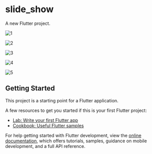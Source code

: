 # slide_show

A new Flutter project.


![1](https://github.com/kalimaty/-Slide-Show-App/assets/105967966/832e7666-9b3e-49b0-a825-6bac8dee4fbb)




![2](https://github.com/kalimaty/-Slide-Show-App/assets/105967966/db0b9efc-012d-4e84-84d0-5d52bc120f4a)






![3](https://github.com/kalimaty/-Slide-Show-App/assets/105967966/0a57a3f7-694f-4035-9f04-a36dd4bf2ee2)




![4](https://github.com/kalimaty/-Slide-Show-App/assets/105967966/2fe6edd5-b0af-4c2c-bcc9-06ce9d860197)




![5](https://github.com/kalimaty/-Slide-Show-App/assets/105967966/688a7511-7103-4b97-8217-2dd0a0161dba)



## Getting Started


This project is a starting point for a Flutter application.

A few resources to get you started if this is your first Flutter project:

- [Lab: Write your first Flutter app](https://docs.flutter.dev/get-started/codelab)
- [Cookbook: Useful Flutter samples](https://docs.flutter.dev/cookbook)

For help getting started with Flutter development, view the
[online documentation](https://docs.flutter.dev/), which offers tutorials,
samples, guidance on mobile development, and a full API reference.
